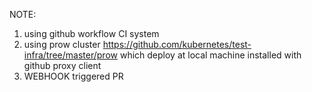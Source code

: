 NOTE:
1. using github workflow CI system
2. using prow cluster https://github.com/kubernetes/test-infra/tree/master/prow which deploy at local machine installed with github proxy client
3. WEBHOOK triggered PR  

